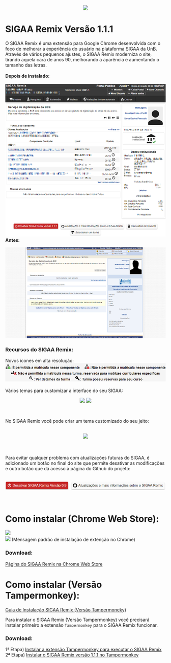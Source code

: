 <p align="center">
  <img src="https://raw.githubusercontent.com/luisrguerra/unb-sigaa-remix/main/fotos/logo.png" />
</p>

# SIGAA Remix Versão 1.1.1
O SIGAA Remix é uma extensão para Google Chrome desenvolvida com o foco de melhorar a experiência do usuário na plataforma SIGAA da UnB. 
Através de vários pequenos ajustes, o SIGAA Remix moderniza o site, tirando aquela cara de anos 90, melhorando a aparência 
e aumentando o tamanho das letras.
<br>
<br>
**Depois de instalado:**
<br>
<br>
![Tela 1](fotos/tela1.png)
<br>
**Antes:**
<br>

![](fotos/tela0.png)
<br>
### Recursos do SIGAA Remix:
Novos ícones em alta resolução:
<br>
![Tela 7](fotos/tela7.png)
<br>
<br>
Vários temas para customizar a interface do seu SIGAA:
<br>


<p align="center">
<img src="https://raw.githubusercontent.com/luisrguerra/unb-sigaa-remix/main/fotos/temas.png" width="50%"/> 
<img src="https://raw.githubusercontent.com/luisrguerra/unb-sigaa-remix/main/fotos/temas_menu.png"/>
</p>


<br>

No SIGAA Remix você pode criar um tema customizado do seu jeito:
<br>
<br>

<p align="center">
  <img src="https://raw.githubusercontent.com/luisrguerra/unb-sigaa-remix/main/fotos/tela9.png" />
</p>

<br>
<br>
Para evitar qualquer problema com atualizações futuras do SIGAA, é adicionado um botão no final do site que permite desativar as modificações e outro botão que dá acesso à página do Github do projeto:
<br>
<br>

![Tela 8](fotos/tela8.png)

<br>

# Como instalar (Chrome Web Store):


<img src="https://raw.githubusercontent.com/luisrguerra/unb-sigaa-remix/main/fotos/tela10.png" width="500" />

<br>

<img src="https://raw.githubusercontent.com/luisrguerra/unb-sigaa-remix/main/fotos/tela11.png" />
(Mensagem padrão de instalação de extenção no Chrome)

### Download:
[Página do SIGAA Remix na Chrome Web Store](https://chrome.google.com/webstore/detail/sigaa-remix/plpmdkigbdddlaihbfbpjgcknmefjijf?hl=pt-BR&authuser=0)<br>

# Como instalar (Versão Tampermonkey):

[Guia de Instalação SIGAA Remix (Versão Tampermoneky)](https://github.com/luisrguerra/unb-sigaa-remix/wiki/Guia-de-Instala%C3%A7%C3%A3o-SIGAA-Remix-(Vers%C3%A3o-Tampermoneky))

Para instalar o SIGAA Remix (Versão Tampermonkey) você precisará instalar primeiro a extensão ```Tampermonkey``` para o SIGAA Remix funcionar.

### Download:

1ª Etapa) [Instalar a extensão Tampermonkey para executar o SIGAA Remix](https://chrome.google.com/webstore/detail/dhdgffkkebhmkfjojejmpbldmpobfkfo)<br>
2ª Etapa) [Instalar o SIGAA Remix versão 1.1.1 no Tampermonkey](https://github.com/luisrguerra/unb-sigaa-remix-tampermonkey/raw/main/SIGAA%20Remix.user.js)
